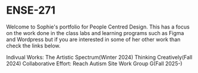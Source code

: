 # ENSE-271
Welcome to Sophie's portfolio for People Centred Design. This has a focus on the work done in the class labs and learning programs such as Figma and Wordpress but if you are interested in some of her other work than check the links below.

Indivual Works:
The Artistic Spectrum(Winter 2024)
  [](https://sophiebyers710.wixsite.com/theartisticspectrum)
Thinking Creatively(Fall 2024)
  [](https://ctchanddesignbyerssophie.weebly.com)
Collaborative Effort:
Reach Autism Site Work Group G(Fall 2025-)
  [](https://github.com/skyehawk023/ENSE-271-Group-G-Reach-Autism-Site)
